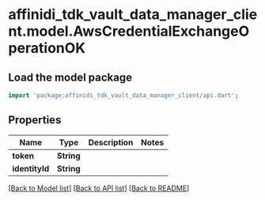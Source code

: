 # affinidi_tdk_vault_data_manager_client.model.AwsCredentialExchangeOperationOK

## Load the model package

```dart
import 'package:affinidi_tdk_vault_data_manager_client/api.dart';
```

## Properties

| Name           | Type       | Description | Notes |
| -------------- | ---------- | ----------- | ----- |
| **token**      | **String** |             |
| **identityId** | **String** |             |

[[Back to Model list]](../README.md#documentation-for-models) [[Back to API list]](../README.md#documentation-for-api-endpoints) [[Back to README]](../README.md)
